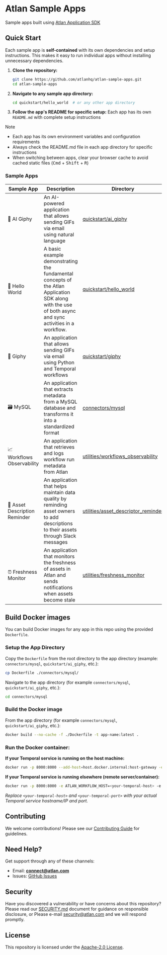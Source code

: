 # Atlan Sample Apps

Sample apps built using [Atlan Application SDK](https://github.com/atlanhq/application-sdk)

## Quick Start

Each sample app is **self-contained** with its own dependencies and setup instructions. This makes it easy to run individual apps without installing unnecessary dependencies.

1. **Clone the repository:**
   ```bash
   git clone https://github.com/atlanhq/atlan-sample-apps.git
   cd atlan-sample-apps
   ```

2. **Navigate to any sample app directory:**
   ```bash
   cd quickstart/hello_world  # or any other app directory
   ```

3. **Follow the app's README for specific setup:**
   Each app has its own `README.md` with complete setup instructions


> [!NOTE]
> - Each app has its own environment variables and configuration requirements
> - Always check the README.md file in each app directory for specific instructions
> - When switching between apps, clear your browser cache to avoid cached static files (<kbd>Cmd</kbd> + <kbd>Shift</kbd> + <kbd>R</kbd>)


### Sample Apps

| Sample App | Description | Directory |
|------------|-------------|-----------|
| 🤖 AI Giphy | An AI-powered application that allows sending GIFs via email using natural language | [quickstart/ai_giphy](./quickstart/ai_giphy) |
| 👋 Hello World | A basic example demonstrating the fundamental concepts of the Atlan Application SDK along with the use of both async and sync activities in a workflow. | [quickstart/hello_world](./quickstart/hello_world) |
| 🤡 Giphy | An application that allows sending GIFs via email using Python and Temporal workflows | [quickstart/giphy](./quickstart/giphy) |
| 🗃️ MySQL | An application that extracts metadata from a MySQL database and transforms it into a standardized format | [connectors/mysql](./connectors/mysql) |
| 📈 Workflows Observability | An application that retrieves and logs workflow run metadata from Atlan | [utilities/workflows_observability](./utilities/workflows_observability) |
| 📝 Asset Description Reminder | An application that helps maintain data quality by reminding asset owners to add descriptions to their assets through Slack messages                    | [utilities/asset_descriptor_reminder](./utilities/asset_descriptor_reminder) |
| ⏰ Freshness Monitor          | An application that monitors the freshness of assets in Atlan and sends notifications when assets become stale                                          | [utilities/freshness_monitor](./utilities/freshness_monitor)                 |

## Build Docker images

You can build Docker images for any app in this repo using the provided `Dockerfile`.

### Setup the App Directory

Copy the `Dockerfile` from the root directory to the app directory (example: `connectors/mysql`, `quickstart/ai_giphy`, etc.):

```bash
cp Dockerfile ./connectors/mysql/
```

Navigate to the app directory (for example `connectors/mysql`, `quickstart/ai_giphy`, etc.):

```bash
cd connectors/mysql
```

### Build the Docker image
From the app directory (for example `connectors/mysql`, `quickstart/ai_giphy`, etc.):

```bash
docker build --no-cache -f ./Dockerfile -t app-name:latest .
```

### Run the Docker container:

**If your Temporal service is running on the host machine:**
```bash
docker run -p 8000:8000 --add-host=host.docker.internal:host-gateway -e ATLAN_WORKFLOW_HOST=host.docker.internal -e ATLAN_WORKFLOW_PORT=7233 --user 1000:1000 app-name
```

**If your Temporal service is running elsewhere (remote server/container):**
```bash
docker run -p 8000:8000 -e ATLAN_WORKFLOW_HOST=<your-temporal-host> -e ATLAN_WORKFLOW_PORT=<your-temporal-port> --user 1000:1000 app-name
```
*Replace `<your-temporal-host>` and `<your-temporal-port>` with your actual Temporal service hostname/IP and port.*

## Contributing

We welcome contributions! Please see our [Contributing Guide](./CONTRIBUTING.md) for guidelines.

## Need Help?

Get support through any of these channels:

- Email: **connect@atlan.com**
- Issues: [GitHub Issues](https://github.com/atlanhq/atlan-sample-apps/issues)

## Security

Have you discovered a vulnerability or have concerns about this repository? Please read our [SECURITY.md](./SECURITY.md) document for guidance on responsible disclosure, or Please e-mail security@atlan.com and we will respond promptly.

## License

This repository is licensed under the [Apache-2.0 License](./LICENSE).
